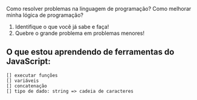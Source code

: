 Como resolver problemas na linguagem de programação?
Como melhorar minha lógica de programação?

1. Identifique o que você já sabe e faça!
2. Quebre o grande problema em problemas menores!

## O que estou aprendendo de ferramentas do JavaScript:

    [] executar funções
    [] variáveis
    [] concatenação
    [] tipo de dado: string => cadeia de caracteres
